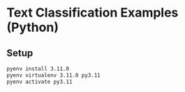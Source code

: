 # Text Classification Examples (Python)

## Setup
```bash
pyenv install 3.11.0
pyenv virtualenv 3.11.0 py3.11
pyenv activate py3.11
```